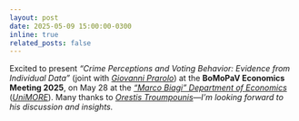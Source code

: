 ```yaml
---
layout: post
date: 2025-05-09 15:00:00-0300
inline: true
related_posts: false
---
```


Excited to present <i>“Crime Perceptions and Voting Behavior: Evidence from Individual Data”</i> (joint with <i>[Giovanni Prarolo](https://sites.google.com/site/giovanniprarolo/)</i>) at the <b>BoMoPaV Economics Meeting 2025</b>, on May 28 at the <i>[“Marco Biagi” Department of Economics](https://www.economia.unimore.it/en)</i> (<i>[UniMORE](https://www.unimore.it/en)</i>). Many thanks to <i>[Orestis Troumpounis](https://www.unive.it/data/people/29055111)—I’m looking forward to his discussion and insights.